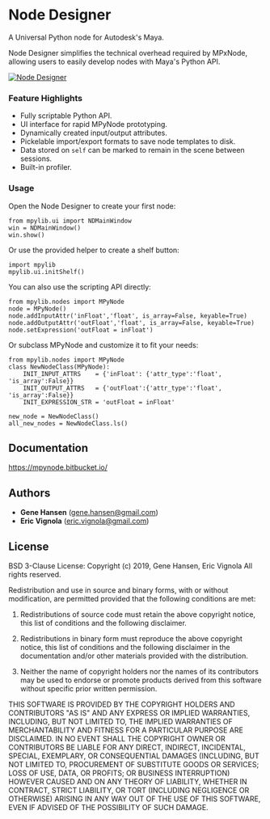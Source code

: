 # Node Designer
A Universal Python node for Autodesk's Maya.

Node Designer simplifies the technical overhead required by MPxNode, allowing users to easily develop nodes with Maya's Python API.

[![Node Designer](https://i.imgur.com/zMVItXHh.png)](https://vimeo.com/322550713)


### Feature Highlights
* Fully scriptable Python API.
* UI interface for rapid MPyNode prototyping.
* Dynamically created input/output attributes.
* Pickelable import/export formats to save node templates to disk.
* Data stored on `self` can be marked to remain in the scene between sessions.
* Built-in profiler.

### Usage
Open the Node Designer to create your first node:
```
from mpylib.ui import NDMainWindow
win = NDMainWindow()
win.show()
```
Or use the provided helper to create a shelf button:
```
import mpylib
mpylib.ui.initShelf()
```
You can also use the scripting API directly:
```
from mpylib.nodes import MPyNode
node = MPyNode()
node.addInputAttr('inFloat','float', is_array=False, keyable=True)
node.addOutputAttr('outFloat','float', is_array=False, keyable=True)
node.setExpression('outFloat = inFloat')
```
Or subclass MPyNode and customize it to fit your needs:
```
from mpylib.nodes import MPyNode
class NewNodeClass(MPyNode):
    INIT_INPUT_ATTRS    = {'inFloat': {'attr_type':'float', 'is_array':False}}
    INIT_OUTPUT_ATTRS   = {'outFloat':{'attr_type':'float', 'is_array':False}}
    INIT_EXPRESSION_STR = 'outFloat = inFloat'
                      
new_node = NewNodeClass()
all_new_nodes = NewNodeClass.ls()
```

## Documentation 
https://mpynode.bitbucket.io/

## Authors
* **Gene Hansen**  (gene.hansen@gmail.com)
* **Eric Vignola** (eric.vignola@gmail.com)

## License
BSD 3-Clause License:
Copyright (c)  2019, Gene Hansen, Eric Vignola 
All rights reserved. 

Redistribution and use in source and binary forms, with or without 
modification, are permitted provided that the following conditions are met:


1. Redistributions of source code must retain the above copyright notice, 
   this list of conditions and the following disclaimer.
   
2. Redistributions in binary form must reproduce the above copyright notice, 
   this list of conditions and the following disclaimer in the documentation 
   and/or other materials provided with the distribution.
   
3. Neither the name of copyright holders nor the names of its 
   contributors may be used to endorse or promote products derived from 
   this software without specific prior written permission.
   
THIS SOFTWARE IS PROVIDED BY THE COPYRIGHT HOLDERS AND CONTRIBUTORS "AS IS" 
AND ANY EXPRESS OR IMPLIED WARRANTIES, INCLUDING, BUT NOT LIMITED TO, THE 
IMPLIED WARRANTIES OF MERCHANTABILITY AND FITNESS FOR A PARTICULAR PURPOSE ARE 
DISCLAIMED. IN NO EVENT SHALL THE COPYRIGHT OWNER OR CONTRIBUTORS BE LIABLE 
FOR ANY DIRECT, INDIRECT, INCIDENTAL, SPECIAL, EXEMPLARY, OR CONSEQUENTIAL 
DAMAGES (INCLUDING, BUT NOT LIMITED TO, PROCUREMENT OF SUBSTITUTE GOODS OR 
SERVICES; LOSS OF USE, DATA, OR PROFITS; OR BUSINESS INTERRUPTION) HOWEVER 
CAUSED AND ON ANY THEORY OF LIABILITY, WHETHER IN CONTRACT, STRICT LIABILITY, 
OR TORT (INCLUDING NEGLIGENCE OR OTHERWISE) ARISING IN ANY WAY OUT OF THE USE 
OF THIS SOFTWARE, EVEN IF ADVISED OF THE POSSIBILITY OF SUCH DAMAGE.

